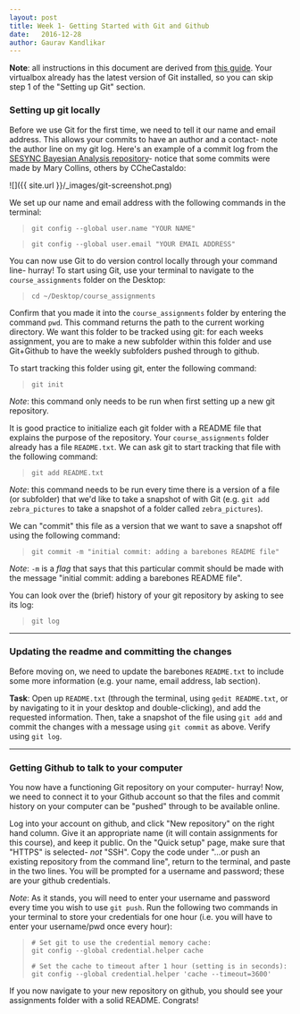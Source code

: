 ```yaml
---
layout: post
title: Week 1- Getting Started with Git and Github
date:   2016-12-28
author: Gaurav Kandlikar
---
```


**Note**: all instructions in this document are derived from [this guide](https://help.github.com/articles/set-up-git/). Your virtualbox already has the latest version of Git installed, so you can skip step 1 of the "Setting up Git" section.

### Setting up git locally

Before we use Git for the first time, we need to tell it our name and email address. This allows your commits to have an author and a contact- note the author line on my git log. Here's an example of a commit log from the [SESYNC Bayesian Analysis repository](https://github.com/gauravsk/SESYNCBayes)- notice that some commits were made by Mary Collins, others by CCheCastaldo:

![]({{ site.url }}/_images/git-screenshot.png)


We set up our name and email address with the following commands in the terminal:  

> `git config --global user.name "YOUR NAME"`  

> `git config --global user.email "YOUR EMAIL ADDRESS"`


You can now use Git to do version control locally through your command line- hurray! To start using Git, use your terminal to navigate to the `course_assignments` folder on the Desktop:

> `cd ~/Desktop/course_assignments`

Confirm that you made it into the `course_assignments` folder by entering the command `pwd`. This command returns the path to the current working directory. We want this folder to be tracked using git: for each weeks assignment, you are to make a new subfolder within this folder and use Git+Github to have the weekly subfolders pushed through to github. 

To start tracking this folder using git, enter the following command:

> `git init`

*Note*: this command only needs to be run when first setting up a new git repository.

It is good practice to initialize each git folder with a README file that explains the purpose of the repository. Your `course_assignments` folder already has a file `README.txt`. We can ask git to start tracking that file with the following command:

> `git add README.txt`

*Note*: this command needs to be run every time there is a version of a file (or subfolder) that we'd like to take a snapshot of with Git (e.g. `git add zebra_pictures` to take a snapshot of a folder called `zebra_pictures`).

We can "commit" this file as a version that we want to save a snapshot off using the following command:

> `git commit -m "initial commit: adding a barebones README file"`

*Note*: `-m` is a *flag* that says that this particular commit should be made with the message "initial commit: adding a barebones README file". 


You can look over the (brief) history of your git repository by asking to see its log:

> `git log`

-----------

### Updating the readme and committing the changes

Before moving on, we need to update the barebones `README.txt` to include some more information (e.g. your name, email address, lab section). 

**Task**: Open up `README.txt` (through the terminal, using `gedit README.txt`, or by navigating to it in your desktop and double-clicking), and add the requested information. Then, take a snapshot of the file using `git add` and commit the changes with a message using `git commit` as above. Verify using `git log`. 

-----

### Getting Github to talk to your computer 

You now have a functioning Git repository on your computer- hurray! Now, we need to connect it to your Github account so that the files and commit history on your computer can be "pushed" through to be available online. 

Log into your account on github, and click "New repository" on the right hand column. Give it an appropriate name (it will contain assignments for this course), and keep it public. On the "Quick setup" page, make sure that "HTTPS" is selected- *not* "SSH". Copy the code under "…or push an existing repository from the command line", return to the terminal, and paste in the two lines. You will be prompted for a username and password; these are your github credentials. 

*Note*: As it stands, you will need to enter your username and password every time you wish to use `git push`. Run the following two commands in your terminal to store your credentials for one hour (i.e. you will have to enter your username/pwd once every hour):

> `# Set git to use the credential memory cache:`    
> `git config --global credential.helper cache`    
> 
> `# Set the cache to timeout after 1 hour (setting is in seconds):`   
> `git config --global credential.helper 'cache --timeout=3600'`    

If you now navigate to your new repository on github, you should see your assignments folder with a solid README. Congrats!
